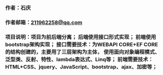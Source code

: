 ### 作者：石庆 
### 作者邮箱：211962258@qq.com 
### 项目说明：项目为前后端分离； 后端使用接口形式实现； 前端使用bootstrap架构实现； 接口需要技术：为WEBAPI CORE+EF CORE的结构创建的，主要用了三层架构为主体， 使用面向对象编程模式、泛型类、反射、特性、lambda表达式、Linq等； 前端需要技术：HTML+CSS、jquery、JavaScript、bootstrap、ajax、加密等；
